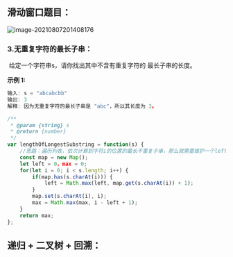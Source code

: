## 滑动窗口题目：

![image-20210807201408176](C:\Users\kly\AppData\Roaming\Typora\typora-user-images\image-20210807201408176.png)

### 3.无重复字符的最长子串：

​		给定一个字符串s，请你找出其中不含有重复字符的 最长子串的长度。

**示例 1:**

```js
输入: s = "abcabcbb"
输出: 3 
解释: 因为无重复字符的最长子串是 "abc"，所以其长度为 3。
```

```js
/**
 * @param {string} s
 * @return {number}
 */
var lengthOfLongestSubstring = function(s) {
    //思路：遍历列表，依次计算到字符i的位置的最长不重复子串，那么就需要维护一个left变量和一个map，如果说该字符在map中不存在，那么就将该元素添加进map中，同时，到该字符的最长长度应为（i - left + 1），此时最长不重复子串应为max和（i - left + 1）中大的值，如果说当前元素在map中存在，那么从下一个字符开始，left必须要重新更新；
    const map = new Map();
    let left = 0，max = 0;
    for(let i = 0; i < s.length; i++) {
        if(map.has(s.charAt(i))) {
            left = Math.max(left, map.get(s.charAt(i)) + 1);
        }
        map.set(s.charAt(i), i);
        max = Math.max(max, i - left + 1);
    }
    return max;
};
```



## 递归  + 二叉树 + 回溯：


